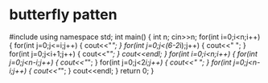 # butterfly patten
#include<iostream>
using namespace std;
int main()
{
    int n;
    cin>>n;
    for(int i=0;i<n;i++)
    {
        for(int j=0;j<=i;j++)
        {
        cout<<"*";
        }
        for(int j=0;j<(6-2*i);j++)
        {
            cout<<" ";
        }
        for(int j=0;j<i+1;j++)
        {
            cout<<"*";
        }
        cout<<endl;
    }
    for(int i=0;i<n;i++)
    {
        for(int j=0;j<n-i;j++)
        {
            cout<<"*";
        }
        for(int j=0;j<2*i;j++)
        {
            cout<<" ";
        }
        for(int j=0;j<n-i;j++)
        {
            cout<<"*";
        }
        cout<<endl;
    }
    return 0;
}
